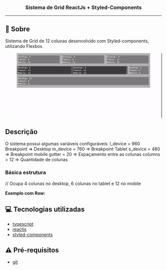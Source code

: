 <h3 align="center">
  Sistema de Grid ReactJs + Styled-Components
</h3>

---

## :rocket: Sobre

Sistema de Grid de 12 colunas desenvolvido com Styled-components, utilizando Flexbox.

<img src="https://github.com/Cahmoraes/React-Grid/blob/master/src/assets/demo.gif">

## Descrição
O sistema possui algumas variáveis configuráveis:
l_device = 960 Breakpoint => Desktop
m_device = 760 => Breakpoint Tablet
s_device = 480 => Breakpoint mobile
gutter = 20 => Espaçamento entre as colunas
columns = 12 => Quantidade de colunas

### Básica estrutura


// Ocupa 4 colunas no desktop, 6 colunas no tablet e 12 no mobile

<b>Exemplo com Row:</b>

## :computer: Tecnologias utilizadas

- [typescript](https://www.typescriptlang.org/)
- [reactjs](https://pt-br.reactjs.org/)
- [styled-components](https://styled-components.com/)

## :warning: Pré-requisitos

- [git](https://git-scm.com/)
